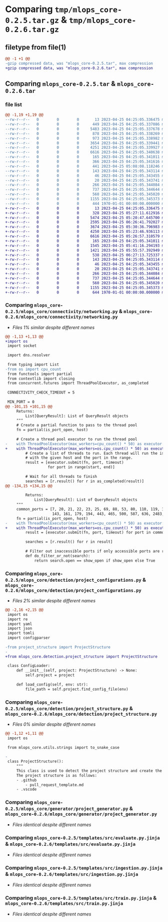 # Comparing `tmp/mlops_core-0.2.5.tar.gz` & `tmp/mlops_core-0.2.6.tar.gz`

## filetype from file(1)

```diff
@@ -1 +1 @@
-gzip compressed data, was "mlops_core-0.2.5.tar", max compression
+gzip compressed data, was "mlops_core-0.2.6.tar", max compression
```

## Comparing `mlops_core-0.2.5.tar` & `mlops_core-0.2.6.tar`

### file list

```diff
@@ -1,19 +1,19 @@
--rw-r--r--   0        0        0       13 2023-04-25 04:25:05.336475 mlops_core-0.2.5/README.md
--rw-r--r--   0        0        0      449 2023-04-25 04:25:05.337086 mlops_core-0.2.5/mlops_core/bootstrap.py
--rw-r--r--   0        0        0     5483 2023-04-25 04:25:05.337678 mlops_core-0.2.5/mlops_core/connectivity/networking.py
--rw-r--r--   0        0        0      878 2023-04-25 04:25:05.338269 mlops_core-0.2.5/mlops_core/connector/kaggle.py
--rw-r--r--   0        0        0      973 2023-04-25 04:25:05.338982 mlops_core-0.2.5/mlops_core/detection/project_arguments.py
--rw-r--r--   0        0        0     3654 2023-04-25 04:25:05.339441 mlops_core-0.2.5/mlops_core/detection/project_configurations.py
--rw-r--r--   0        0        0     4251 2023-04-25 04:25:05.339927 mlops_core-0.2.5/mlops_core/detection/project_structure.py
--rw-r--r--   0        0        0     6616 2023-04-25 04:25:05.340638 mlops_core-0.2.5/mlops_core/generator/project_generator.py
--rw-r--r--   0        0        0      165 2023-04-25 04:25:05.341011 mlops_core-0.2.5/mlops_core/runtime.py
--rw-r--r--   0        0        0      366 2023-04-25 04:25:05.341616 mlops_core-0.2.5/mlops_core/utils/strings.py
--rw-r--r--   0        0        0      441 2023-04-25 05:08:08.118246 mlops_core-0.2.5/pyproject.toml
--rw-r--r--   0        0        0      143 2023-04-25 04:25:05.343114 mlops_core-0.2.5/templates/ISSUE_TEMPLATE.md.jinja
--rw-r--r--   0        0        0       46 2023-04-25 04:25:05.343455 mlops_core-0.2.5/templates/PULL_REQUEST_TEMPLATE.md.jinja
--rw-r--r--   0        0        0       20 2023-04-25 04:25:05.343741 mlops_core-0.2.5/templates/README.md.jinja
--rw-r--r--   0        0        0      266 2023-04-25 04:25:05.344084 mlops_core-0.2.5/templates/devcontainer.json
--rw-r--r--   0        0        0      737 2023-04-25 04:25:05.344644 mlops_core-0.2.5/templates/src/evaluate.py.jinja
--rw-r--r--   0        0        0      560 2023-04-25 04:25:05.345020 mlops_core-0.2.5/templates/src/ingestion.py.jinja
--rw-r--r--   0        0        0     1155 2023-04-25 04:25:05.345373 mlops_core-0.2.5/templates/src/train.py.jinja
--rw-r--r--   0        0        0      444 1970-01-01 00:00:00.000000 mlops_core-0.2.5/PKG-INFO
+-rw-r--r--   0        0        0       13 2023-04-25 04:25:05.336475 mlops_core-0.2.6/README.md
+-rw-r--r--   0        0        0      328 2023-04-25 05:27:11.612916 mlops_core-0.2.6/mlops_core/bootstrap.py
+-rw-r--r--   0        0        0     5474 2023-04-25 05:20:47.645700 mlops_core-0.2.6/mlops_core/connectivity/networking.py
+-rw-r--r--   0        0        0     2595 2023-04-25 06:26:41.792027 mlops_core-0.2.6/mlops_core/connector/remote_storage.py
+-rw-r--r--   0        0        0     3674 2023-04-25 05:30:36.796983 mlops_core-0.2.6/mlops_core/detection/project_configurations.py
+-rw-r--r--   0        0        0     4250 2023-04-25 05:23:46.936113 mlops_core-0.2.6/mlops_core/detection/project_structure.py
+-rw-r--r--   0        0        0     6616 2023-04-25 05:26:57.310579 mlops_core-0.2.6/mlops_core/generator/project_generator.py
+-rw-r--r--   0        0        0      165 2023-04-25 04:25:05.341011 mlops_core-0.2.6/mlops_core/runtime.py
+-rw-r--r--   0        0        0     1545 2023-04-25 05:41:16.294193 mlops_core-0.2.6/mlops_core/utils/conversions.py
+-rw-r--r--   0        0        0     1421 2023-04-25 05:55:57.392949 mlops_core-0.2.6/mlops_core/utils/strings.py
+-rw-r--r--   0        0        0      538 2023-04-25 06:27:13.725337 mlops_core-0.2.6/pyproject.toml
+-rw-r--r--   0        0        0      143 2023-04-25 04:25:05.343114 mlops_core-0.2.6/templates/ISSUE_TEMPLATE.md.jinja
+-rw-r--r--   0        0        0       46 2023-04-25 04:25:05.343455 mlops_core-0.2.6/templates/PULL_REQUEST_TEMPLATE.md.jinja
+-rw-r--r--   0        0        0       20 2023-04-25 04:25:05.343741 mlops_core-0.2.6/templates/README.md.jinja
+-rw-r--r--   0        0        0      266 2023-04-25 04:25:05.344084 mlops_core-0.2.6/templates/devcontainer.json
+-rw-r--r--   0        0        0      737 2023-04-25 04:25:05.344644 mlops_core-0.2.6/templates/src/evaluate.py.jinja
+-rw-r--r--   0        0        0      560 2023-04-25 04:25:05.345020 mlops_core-0.2.6/templates/src/ingestion.py.jinja
+-rw-r--r--   0        0        0     1155 2023-04-25 04:25:05.345373 mlops_core-0.2.6/templates/src/train.py.jinja
+-rw-r--r--   0        0        0      644 1970-01-01 00:00:00.000000 mlops_core-0.2.6/PKG-INFO
```

### Comparing `mlops_core-0.2.5/mlops_core/connectivity/networking.py` & `mlops_core-0.2.6/mlops_core/connectivity/networking.py`

 * *Files 1% similar despite different names*

```diff
@@ -1,13 +1,13 @@
+import os
 import socket
 
 import dns.resolver
 
 from typing import List
-from os import cpu_count
 from functools import partial
 from contextlib import closing
 from concurrent.futures import ThreadPoolExecutor, as_completed
 
 CONNECTIVITY_CHECK_TIMEOUT = 5
 
 MIN_PORT = 0
@@ -101,15 +101,15 @@
     Returns:
         List[QueryResult]: List of QueryResult objects
     """
     # Create a partial function to pass to the thread pool
     fn = partial(is_port_open, host)
 
     # Create a thread pool executor to run the thread pool
-    with ThreadPoolExecutor(max_workers=cpu_count() * 50) as executor:
+    with ThreadPoolExecutor(max_workers=os.cpu_count() * 50) as executor:
         # Create a list of threads to run. Each thread will run the is_port_open function
         # with the given host and the port in the range.
         result = [executor.submit(fn, port, timeout)
                   for port in range(start, end)]
 
         # Wait for all threads to finish
         searches = [r.result() for r in as_completed(result)]
@@ -134,15 +134,15 @@
 
         Returns:
             List[QueryResult]: List of QueryResult objects
     """
     common_ports = [7, 20, 21, 22, 23, 25, 69, 88, 53, 80, 110, 119, 123,
                     143, 161, 179, 194, 443, 465, 500, 587, 636, 2483, 3306, 3389, 5432]
     fn = partial(is_port_open, host)
-    with ThreadPoolExecutor(max_workers=cpu_count() * 50) as executor:
+    with ThreadPoolExecutor(max_workers=os.cpu_count() * 50) as executor:
         result = [executor.submit(fn, port, timeout) for port in common_ports]
 
         searches = [r.result() for r in result]
 
         # Filter out inaccessible ports if only accessible ports are requested
         def do_filter_or_not(search):
             return search.open == show_open if show_open else True
```

### Comparing `mlops_core-0.2.5/mlops_core/detection/project_configurations.py` & `mlops_core-0.2.6/mlops_core/detection/project_configurations.py`

 * *Files 2% similar despite different names*

```diff
@@ -2,16 +2,15 @@
 import os
 import re
 import yaml
 import json
 import tomli
 import configparser
 
-from project_structure import ProjectStructure
-
+from mlops_core.detection.project_structure import ProjectStructure
 
 class ConfigLoader:
     def __init__(self, project: ProjectStructure) -> None:
         self.project = project
 
     def load_config(self, env: str):
         file_path = self.project.find_config_file(env)
```

### Comparing `mlops_core-0.2.5/mlops_core/detection/project_structure.py` & `mlops_core-0.2.6/mlops_core/detection/project_structure.py`

 * *Files 0% similar despite different names*

```diff
@@ -1,12 +1,11 @@
 import os
 
 from mlops_core.utils.strings import to_snake_case
 
-
 class ProjectStructure():
     """
     This class is used to detect the project structure and create the required directories.
     The project structure is as follows:
     - .github
         - pull_request_template.md
     - .vscode
```

### Comparing `mlops_core-0.2.5/mlops_core/generator/project_generator.py` & `mlops_core-0.2.6/mlops_core/generator/project_generator.py`

 * *Files identical despite different names*

### Comparing `mlops_core-0.2.5/templates/src/evaluate.py.jinja` & `mlops_core-0.2.6/templates/src/evaluate.py.jinja`

 * *Files identical despite different names*

### Comparing `mlops_core-0.2.5/templates/src/ingestion.py.jinja` & `mlops_core-0.2.6/templates/src/ingestion.py.jinja`

 * *Files identical despite different names*

### Comparing `mlops_core-0.2.5/templates/src/train.py.jinja` & `mlops_core-0.2.6/templates/src/train.py.jinja`

 * *Files identical despite different names*

